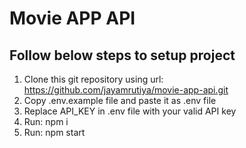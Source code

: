 # Movie APP API

## Follow below steps to setup project

1. Clone this git repository using url: https://github.com/jayamrutiya/movie-app-api.git
2. Copy .env.example file and paste it as .env file
3. Replace API_KEY in .env file with your valid API key
4. Run: npm i
5. Run: npm start
